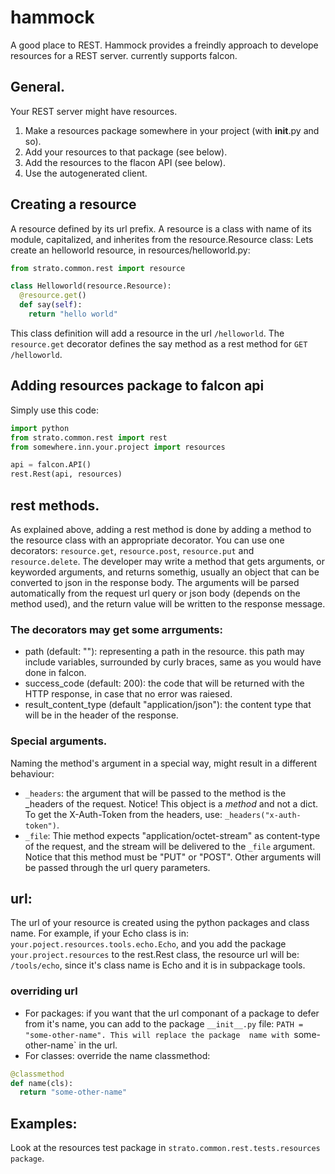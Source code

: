 # hammock
A good place to REST.
Hammock provides a freindly approach to develope resources for a REST server.
currently supports falcon.

## General.

Your REST server might have resources.
1. Make a resources package somewhere in your project (with __init__.py and so).
2. Add your resources to that package (see below).
3. Add the resources to the flacon API (see below).
4. Use the autogenerated client.

## Creating a resource
A resource defined by its url prefix.
A resource is a class with name of its module, capitalized, and inherites from the resource.Resource class:
Lets create an helloworld resource, in resources/helloworld.py:
```python
from strato.common.rest import resource

class Helloworld(resource.Resource):
  @resource.get()
  def say(self):
    return "hello world"
```

This class definition will add a resource in the url `/helloworld`. The `resource.get` decorator
defines the say method as a rest method for `GET /helloworld`.

## Adding resources package to falcon api
Simply use this code:
```python
import python
from strato.common.rest import rest
from somewhere.inn.your.project import resources

api = falcon.API()
rest.Rest(api, resources)
```

## rest methods.
As explained above, adding a rest method is done by adding a method to the resource class with an 
appropriate decorator.
You can use one decorators: `resource.get`, `resource.post`, `resource.put` and `resource.delete`.
The developer may write a method that gets arguments, or keyworded arguments, and returns
somethig, usually an object that can be converted to json in the response body. The arguments
will be parsed automatically from the request url query or json body (depends on the method used), and the return
value will be written to the response message.

### The decorators may get some arrguments:
- path (default: ""): representing a path in the resource. this path may include variables, 
surrounded by curly braces, same as you would have done in falcon.
- success_code (default: 200): the code that will be returned with the HTTP response, 
in case that no error was raiesed.
- result_content_type (default "application/json"): the content type that will be in the header of the response.

### Special arguments.
Naming the method's argument in a special way, might result in a different behaviour:
- `_headers`: the argument that will be passed to the method is the _headers of the request. 
Notice! This object is a *method* and not a dict. To get the X-Auth-Token from the headers, use:
`_headers("x-auth-token")`.
- `_file`: Thie method expects "application/octet-stream" as content-type of the request, and the stream 
will be delivered to the `_file` argument. Notice that this method must be "PUT" or "POST". 
Other arguments will be passed through the url query parameters.

## url:
The url of your resource is created using the python packages and class name. 
For example, if your Echo class is in: `your.poject.resources.tools.echo.Echo`, 
and you add the package `your.project.resources` to the rest.Rest class, the resource url will be: 
`/tools/echo`, since it's class name is Echo and it is in subpackage tools.

### overriding url
- For packages: if you want that the url componant of a package to defer from it's name, 
you can add to the package `__init__.py` file: `PATH = "some-other-name". This will replace the package 
name with `some-other-name` in the url.
- For classes: override the name classmethod:
```python
@classmethod
def name(cls):
  return "some-other-name"
```

## Examples:
Look at the resources test package in `strato.common.rest.tests.resources package`.
